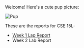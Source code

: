 Welcome! Here's a cute pup picture:

![Pup](https://w0.peakpx.com/wallpaper/655/697/HD-wallpaper-black-lab-with-gumboot-puppy-gumboot-animal-cute.jpg)

These are the reports for CSE 15L:

* [Week 1 Lap Report](https://ragng-dohng.github.io/cse15l-lab-reports/week-1-lab-report.html)
* Week 2 Lab Report

